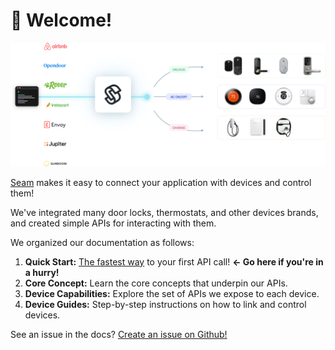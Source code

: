 # 👋 Welcome!

![](<.gitbook/assets/Connect Apps.png>)

[Seam](https://getseam.com) makes it easy to connect your application with devices and control them!

We've integrated many door locks, thermostats, and other devices brands, and created simple APIs for interacting with them.

We organized our documentation as follows:

1. **Quick Start:** [The fastest way](quickstart/get-api-key.md) to your first API call! **<- Go here if you're in a hurry!**
2. **Core Concept:** Learn the core concepts that underpin our APIs.
3. **Device Capabilities:**  Explore the set of APIs we expose to each device.
4. **Device Guides:** Step-by-step instructions on how to link and control devices.

See an issue in the docs? [Create an issue on Github!](https://github.com/seamapi/api-docs)
